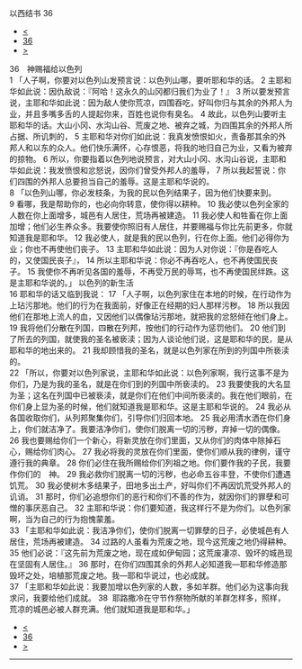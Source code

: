 ﻿





 以西结书 36




* [<](bible/EZK35.md)
* [36](bible/EZK.md)
* [>](bible/EZK37.md)



 
36　神赐福给以色列  
1 「人子啊，你要对以色列山发预言说：以色列山哪，要听耶和华的话。 
2 主耶和华如此说：因仇敌说：『阿哈！这永久的山冈都归我们为业了！』 
3 所以要发预言说，主耶和华如此说：因为敌人使你荒凉，四围吞吃，好叫你归与其余的外邦人为业，并且多嘴多舌的人提起你来，百姓也说你有臭名。 
4 故此，以色列山要听主耶和华的话。大山小冈、水沟山谷、荒废之地、被弃之城，为四围其余的外邦人所占据、所讥刺的， 
5 主耶和华对你们如此说：我真发愤恨如火，责备那其余的外邦人和以东的众人。他们快乐满怀，心存恨恶，将我的地归自己为业，又看为被弃的掠物。 
6 所以，你要指着以色列地说预言，对大山小冈、水沟山谷说，主耶和华如此说：我发愤恨和忿怒说，因你们曾受外邦人的羞辱， 
7 所以我起誓说：你们四围的外邦人总要担当自己的羞辱。这是主耶和华说的。  
8 「以色列山哪，你必发枝条，为我的民以色列结果子，因为他们快要来到。 
9 看哪，我是帮助你的，也必向你转意，使你得以耕种。 
10 我必使以色列全家的人数在你上面增多，城邑有人居住，荒场再被建造。 
11 我必使人和牲畜在你上面加增；他们必生养众多。我要使你照旧有人居住，并要赐福与你比先前更多，你就知道我是耶和华。 
12 我必使人，就是我的民以色列，行在你上面。他们必得你为业；你也不再使他们丧子。 
13 主耶和华如此说：因为人对你说：『你是吞吃人的，又使国民丧子』， 
14 所以主耶和华说：你必不再吞吃人，也不再使国民丧子。 
15 我使你不再听见各国的羞辱，不再受万民的辱骂，也不再使国民绊跌。这是主耶和华说的。」 以色列的新生活  
16 耶和华的话又临到我说： 
17 「人子啊，以色列家住在本地的时候，在行动作为上玷污那地。他们的行为在我面前，好像正在经期的妇人那样污秽。 
18 所以我因他们在那地上流人的血，又因他们以偶像玷污那地，就把我的忿怒倾在他们身上。 
19 我将他们分散在列国，四散在列邦，按他们的行动作为惩罚他们。 
20 他们到了所去的列国，就使我的圣名被亵渎；因为人谈论他们说，这是耶和华的民，是从耶和华的地出来的。 
21 我却顾惜我的圣名，就是以色列家在所到的列国中所亵渎的。  
22 「所以，你要对以色列家说，主耶和华如此说：以色列家啊，我行这事不是为你们，乃是为我的圣名，就是在你们到的列国中所亵渎的。 
23 我要使我的大名显为圣；这名在列国中已被亵渎，就是你们在他们中间所亵渎的。我在他们眼前，在你们身上显为圣的时候，他们就知道我是耶和华。这是主耶和华说的。 
24 我必从各国收取你们，从列邦聚集你们，引导你们归回本地。 
25 我必用清水洒在你们身上，你们就洁净了。我要洁净你们，使你们脱离一切的污秽，弃掉一切的偶像。 
26 我也要赐给你们一个新心，将新灵放在你们里面，又从你们的肉体中除掉石心，赐给你们肉心。 
27 我必将我的灵放在你们里面，使你们顺从我的律例，谨守遵行我的典章。 
28 你们必住在我所赐给你们列祖之地。你们要作我的子民，我要作你们的　神。 
29 我必救你们脱离一切的污秽，也必命五谷丰登，不使你们遭遇饥荒。 
30 我必使树木多结果子，田地多出土产，好叫你们不再因饥荒受外邦人的讥诮。 
31 那时，你们必追想你们的恶行和你们不善的作为，就因你们的罪孽和可憎的事厌恶自己。 
32 主耶和华说：你们要知道，我这样行不是为你们。以色列家啊，当为自己的行为抱愧蒙羞。  
33 「主耶和华如此说：我洁净你们，使你们脱离一切罪孽的日子，必使城邑有人居住，荒场再被建造。 
34 过路的人虽看为荒废之地，现今这荒废之地仍得耕种。 
35 他们必说：『这先前为荒废之地，现在成如伊甸园；这荒废凄凉、毁坏的城邑现在坚固有人居住。』 
36 那时，在你们四围其余的外邦人必知道我—耶和华修造那毁坏之处，培植那荒废之地。我—耶和华说过，也必成就。  
37 「主耶和华如此说：我要加增以色列家的人数，多如羊群。他们必为这事向我求问，我要给他们成就。 
38  耶路撒冷在守节作祭物所献的羊群怎样多，照样，荒凉的城邑必被人群充满。他们就知道我是耶和华。」 
* [<](bible/EZK35.md)
* [36](bible/EZK.md)
* [>](bible/EZK37.md)





---









